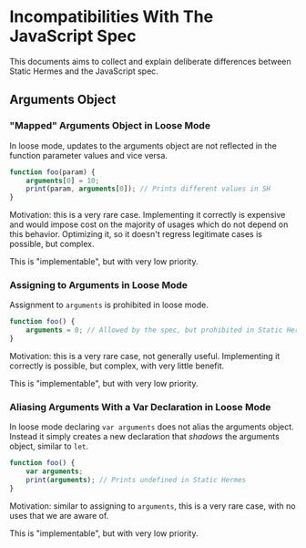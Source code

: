 # Incompatibilities With The JavaScript Spec

This documents aims to collect and explain deliberate differences between Static Hermes and the JavaScript spec.

## Arguments Object

### "Mapped" Arguments Object in Loose Mode

In loose mode, updates to the arguments object are not reflected in the function parameter values and vice versa.
```javascript
function foo(param) {
    arguments[0] = 10;
    print(param, arguments[0]); // Prints different values in SH
}
```

Motivation: this is a very rare case. Implementing it correctly is expensive and would impose cost on the majority of usages which do not depend on this behavior. Optimizing it, so it doesn't regress legitimate cases is possible, but complex.

This is "implementable", but with very low priority.

### Assigning to Arguments in Loose Mode

Assignment to `arguments` is prohibited in loose mode.
```javascript
function foo() {
    arguments = 0; // Allowed by the spec, but prohibited in Static Hermes
}
```

Motivation: this is a very rare case, not generally useful. Implementing it correctly is possible, but complex, with very little benefit.

This is "implementable", but with very low priority.

### Aliasing Arguments With a Var Declaration in Loose Mode

In loose mode declaring `var arguments` does not alias the arguments object. Instead it simply creates a new declaration that *shadows* the arguments object, similar to `let`.
```javascript
function foo() {
    var arguments;
    print(arguments); // Prints undefined in Static Hermes
}
```

Motivation: similar to assigning to `arguments`, this is a very rare case, with no uses that we are aware of.

This is "implementable", but with very low priority.
